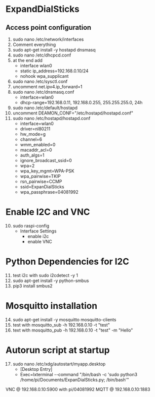 # ExpandDialSticks

## Access point configuration
1. sudo nano /etc/network/interfaces
2. Comment everything
3. sudo apt-get install -y hostapd dnsmasq
4. sudo nano /etc/dhcpcd.conf
5. at the end add 
    - interface wlan0
    - static ip_address=192.168.0.10/24
    - nohook wpa_supplicant
4. sudo nano /etc/sysctl.conf
5. uncomment net.ipv4.ip_forward=1
6. sudo nano /etc/dnsmasq.conf
    - interface=wlan0
    - dhcp-range=192.168.0.11, 192.168.0.255, 255.255.255.0, 24h
7. sudo nano /etc/default/hostapd
8. uncomment DEAMON_CONF="/etc/hostapd/hostapd.conf"
9. sudo nano /etc/hostapd/hostapd.conf
    - interface=wlan0
    - driver=nl80211
    - hw_mode=g
    - channel=6
    - wmm_enabled=0
    - macaddr_acl=0
    - auth_algs=1
    - ignore_broadcast_ssid=0
    - wpa=2
    - wpa_key_mgmt=WPA-PSK
    - wpa_pairwise=TKIP
    - rsn_pairwise=CCMP
    - ssid=ExpanDialSticks
    - wpa_passphrase=04081992

# Enable I2C and VNC
10. sudo raspi-config
    - Interface Settings
        - enable i2c
        - enable VNC
        
# Python Dependencies for I2C
11. test i2c with sudo i2cdetect -y 1
12. sudo apt-get install -y python-smbus
13. pip3 install smbus2

# Mosquitto installation
14. sudo apt-get install -y mosquitto mosquitto-clients
15. test with mosquitto_sub -h 192.168.0.10 -t "test"
16. text with mosquitto_pub -h 192.168.0.10 -t "test" -m "Hello"

# Autorun script at startup
17. sudo nano /etc/xdg/autostart/myapp.desktop
    - [Desktop Entry]
    - Exec=lxterminal --command "/bin/bash -c 'sudo python3 /home/pi/Documents/ExpanDialSticks.py; /bin/bash'"

    
VNC @ 192.168.0.10:5900 with pi/04081992
MQTT @ 192.168.0.10:1883


